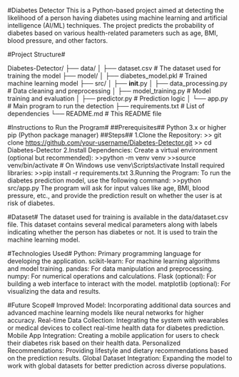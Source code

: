 #Diabetes Detector
  This is a Python-based project aimed at detecting the likelihood of a person having diabetes using machine learning and artificial intelligence (AI/ML) techniques.
  The project predicts the probability of diabetes based on various health-related parameters such as age, BMI, blood pressure, and other factors.

#Project Structure#

Diabetes-Detector/
├── data/
│   ├── dataset.csv          # The dataset used for training the model
├── model/
│   ├── diabetes_model.pkl   # Trained machine learning model
├── src/
│   ├── __init__.py
│   ├── data_processing.py   # Data cleaning and preprocessing
│   ├── model_training.py    # Model training and evaluation
│   ├── predictor.py         # Prediction logic
│   └── app.py               # Main program to run the detection
├── requirements.txt         # List of dependencies
└── README.md                # This README file




#Instructions to Run the Program#
##Prerequisites##
    Python 3.x or higher
    pip (Python package manager)
##Steps##
  1.Clone the Repository:
    >> git clone https://github.com/your-username/Diabetes-Detector.git
    >> cd Diabetes-Detector
  2.Install Dependencies: Create a virtual environment (optional but recommended):
    >>python -m venv venv
    >>source venv/bin/activate  # On Windows use venv\Scripts\activate
   Install required libraries:
    >>pip install -r requirements.txt
  3.Running the Program: To run the diabetes prediction model, use the following command:
    >>python src/app.py
  The program will ask for input values like age, BMI, blood pressure, etc., and provide the prediction result on whether the user is at risk of diabetes.

#Dataset#
  The dataset used for training is available in the data/dataset.csv file. This dataset contains several medical parameters along with labels indicating whether the person has diabetes or not.
  It is used to train the machine learning model.

#Technologies Used#
   Python: Primary programming language for developing the application.
   scikit-learn: For machine learning algorithms and model training.
   pandas: For data manipulation and preprocessing.
   numpy: For numerical operations and calculations.
   Flask (optional): For building a web interface to interact with the model.
   matplotlib (optional): For visualizing the data and results.

#Future Scope#
  Improved Model: Incorporating additional data sources and advanced machine learning models like neural networks for higher accuracy.
  Real-time Data Collection: Integrating the system with wearables or medical devices to collect real-time health data for diabetes prediction.
  Mobile App Integration: Creating a mobile application for users to check their diabetes risk based on their health data.
  Personalized Recommendations: Providing lifestyle and dietary recommendations based on the prediction results.
  Global Dataset Integration: Expanding the model to work with global datasets for better prediction across diverse populations.
  

